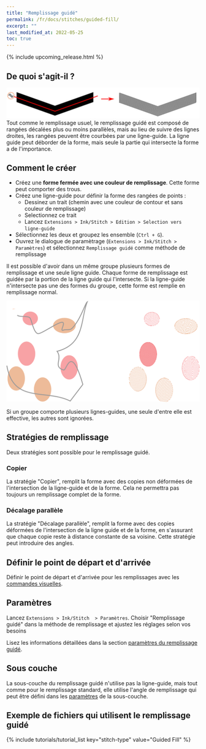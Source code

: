 ```yaml
---
title: "Remplissage guidé"
permalink: /fr/docs/stitches/guided-fill/
excerpt: ""
last_modified_at: 2022-05-25
toc: true
---
```

{% include upcoming_release.html %}

## De quoi s'agit-il ?



![Fill stitch detail](/assets/images/docs/guided-fill-detail.jpg)
Tout comme le remplissage usuel, le remplissage guidé est composé de rangées décalées plus ou moins parallèles, mais au lieu de suivre des lignes droites,  les rangées peuvent être courbées par une ligne-guide. La ligne guide peut déborder de la forme, mais seule la partie qui intersecte la forme a de l'importance.

## Comment le créer

* Créez une **forme fermée avec une couleur de remplissage**. Cette forme  peut comporter des trous.
* Créez une ligne-guide pour définir la forme des rangées de points :
    * Dessinez un trait (chemin avec une couleur de contour et sans couleur de remplissage)
    * Selectionnez ce trait
    * Lancez `Extensions > Ink/Stitch > Edition > Selection vers ligne-guide`
* Sélectionnez les deux et groupez les ensemble (`Ctrl + G`).
* Ouvrez le dialogue de paramètrage (`Extensions > Ink/Stitch > Paramètres`) et sélectionnez `Remplissage guidé` comme méthode de remplissage



Il est possible d'avoir dans un même groupe plusieurs formes de remplissage et une seule ligne guide. Chaque forme de remplissage est guidée par la portion de la ligne guide qui l'intersecte. Si la ligne-guide n'intersecte pas une des formes du groupe, cette forme est remplie en remplissage normal.

![Guided fill group](/assets/images/docs/guided-fill-group.svg)

Si un groupe comporte plusieurs lignes-guides, une seule d'entre elle est effective, les autres sont ignorées.


## Stratégies de remplissage
Deux stratégies sont possible pour le remplissage guidé.

### Copier
La stratégie "Copier", remplit la forme avec des copies non déformées de l'intersection de la ligne-guide et de la forme. Cela ne permettra pas toujours un remplissage complet de la forme.

### Décalage parallèle

La stratégie "Décalage parallèle", remplit la forme avec des copies déformées de l'intersection de la ligne guide et de la forme, en s'assurant que chaque copie reste à distance constante de sa voisine. Cette stratégie peut introduire des angles.

## Définir le point de départ et d'arrivée
Définir le point de départ et d'arrivée pour les remplissages avec les [commandes visuelles](/fr/docs/commands/).

## Paramètres

Lancez `Extensions > Ink/Stitch  > Paramètres`. Choisir "Remplissage guidé" dans la méthode de remplissage et ajustez les réglages selon vos besoins

Lisez les informations détaillées dans la section  [paramètres du remplissage guidé](/fr/docs/params#paramètres-de-remplissage-guidé/).

## Sous couche

La sous-couche du remplissage guidé  n'utilise pas la ligne-guide, mais tout comme pour le remplissage standard, elle utilise l'angle de remplissage qui peut être défini dans les 
[paramètres](/docs/params/#fill-underlay) de la sous-couche.
##  Exemple de fichiers qui utilisent le remplissage guidé
{% include tutorials/tutorial_list key="stitch-type" value="Guided Fill" %}
